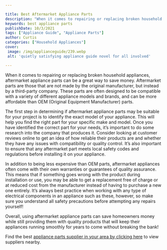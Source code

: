 ```yaml
---

title: Best Aftermarket Appliance Parts
description: "When it comes to repairing or replacing broken household appliances, aftermarket appliance parts can be a great way to save money....you wont regret reading on"
keywords: best appliance parts
publishDate: 10/3/2021
tags: ["Appliance Guide", "Appliance Parts"]
author: Curtis
categories: ["Household Appliances"]
cover: 
 image: /img/applianceguide/239.webp
 alt: 'quietly satisfying appliance guide novel for all involved'

---
```


When it comes to repairing or replacing broken household appliances, aftermarket appliance parts can be a great way to save money. Aftermarket parts are those that are not made by the original manufacturer, but instead by a third-party company. These parts are often designed to be compatible with a variety of different appliance models and brands, and can be more affordable than OEM (Original Equipment Manufacturer) parts. 

The first step in determining if aftermarket appliance parts may be suitable for your project is to identify the exact model of your appliance. This will help you find the right part for your specific make and model. Once you have identified the correct part for your needs, it’s important to do some research into the company that produces it. Consider looking at customer reviews online to get an idea of how reliable their products are and whether they have any issues with compatibility or quality control. It’s also important to ensure that any aftermarket part meets local safety codes and regulations before installing it on your appliance. 

In addition to being less expensive than OEM parts, aftermarket appliances often come with their own warranties or guarantees of quality assurance. This means that if something goes wrong with the product during installation or use, you may be able to get a replacement free of charge or at reduced cost from the manufacturer instead of having to purchase a new one entirely. It’s always best practice when working with any type of electrical components in an appliance such as these, however, so make sure you understand all safety precautions before attempting any repairs yourself! 

Overall, using aftermarket appliance parts can save homeowners money while still providing them with quality products that will keep their appliances running smoothly for years to come without breaking the bank!

Find the best <a href="/pages/appliance-parts-suppliers/">appliance parts supplier in your area by clicking here</a> to view suppliers nearby.
